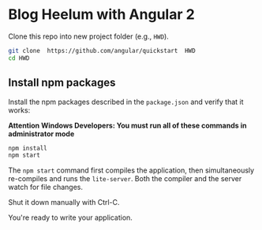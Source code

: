 # Blog Heelum with Angular 2 

Clone this repo into new project folder (e.g., `HWD`).
```bash
git clone  https://github.com/angular/quickstart  HWD
cd HWD
```

## Install npm packages

Install the npm packages described in the `package.json` and verify that it works:

**Attention Windows Developers:  You must run all of these commands in administrator mode**

```bash
npm install
npm start
```

The `npm start` command first compiles the application, 
then simultaneously re-compiles and runs the `lite-server`.
Both the compiler and the server watch for file changes.

Shut it down manually with Ctrl-C.

You're ready to write your application.

